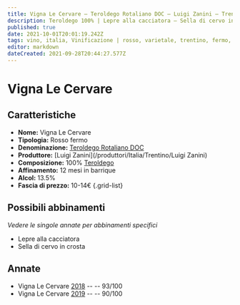 ```yaml
---
title: Vigna Le Cervare – Teroldego Rotaliano DOC – Luigi Zanini – Trentino (IT) – 10-14€ – 4★-5★
description: Teroldego 100% | Lepre alla cacciatora – Sella di cervo in crosta di erbe
published: true
date: 2021-10-01T20:01:19.242Z
tags: vino, italia, Vinificazione | rosso, varietale, trentino, fermo, Valutazioni | 5 stelle, teroldego, Prezzi | 10-14€, lepre alla cacciatora, Sella di cervo in crosta
editor: markdown
dateCreated: 2021-09-28T20:44:27.577Z
---
```


# Vigna Le Cervare

## Caratteristiche
- **Nome:** Vigna Le Cervare 
- **Tipologia:** Rosso fermo
- **Denominazione:** [Teroldego Rotaliano DOC](/denominazioni/Italia/Trentino/DOC/Vigneti-delle-Dolomiti)
- **Produttore:** [Luigi Zanini](/produttori/Italia/Trentino/Luigi Zanini) 
- **Composizione:** 100% [Teroldego](/vitigni/Italia/bacca-nera/teroldego)
- **Affinamento:** 12 mesi in barrique 
- **Alcol:** 13.5%
- **Fascia di prezzo:** 10-14€
{.grid-list}




## Possibili abbinamenti
*Vedere le singole annate per abbinamenti specifici*

- Lepre alla cacciatora
- Sella di cervo in crosta

## Annate

- Vigna Le Cervare [2018](vini/Italia/Trentino/Luigi-Zanini/Vigna-Le-Cervare/2018) -- <span class="star-5"></span> -- 93/100
- Vigna Le Cervare [2019](vini/Italia/Trentino/Luigi-Zanini/Vigna-Le-Cervare/2019) -- <span class="star-4"></span> -- 90/100

